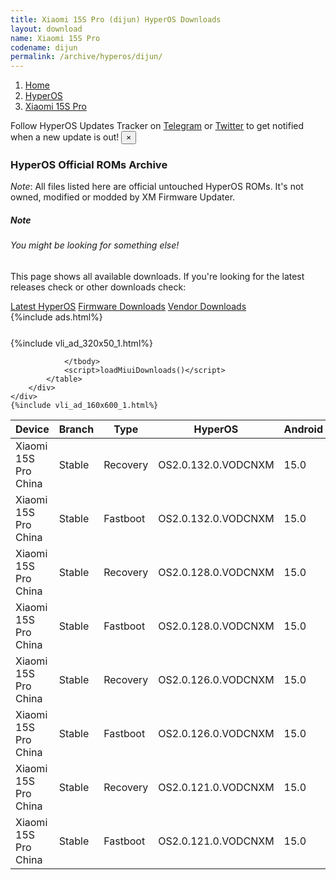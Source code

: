```yaml
---
title: Xiaomi 15S Pro (dijun) HyperOS Downloads
layout: download
name: Xiaomi 15S Pro
codename: dijun
permalink: /archive/hyperos/dijun/
---
```

<nav aria-label="breadcrumb">
    <ol class="breadcrumb">
        <li class="breadcrumb-item"><a href="/">Home</a></li>
        <li class="breadcrumb-item"><a href="/hyperos/">HyperOS</a></li>
        <li class="breadcrumb-item active" aria-current="page"><a href="/hyperos/dijun/">Xiaomi 15S Pro</a></li>
    </ol>
</nav>
<div class="alert alert-primary alert-dismissible fade show" role="alert">
    Follow HyperOS Updates Tracker on <a href="https://t.me/MIUIUpdatesTracker" class="alert-link">Telegram</a>
     or <a href="https://twitter.com/MiFwUpdater" class="alert-link">Twitter</a> to get notified when a new update is out!
    <button type="button" class="close" data-dismiss="alert" aria-label="Close">
        <span aria-hidden="true">&times;</span>
    </button>
</div>

### HyperOS Official ROMs Archive
*Note*: All files listed here are official untouched HyperOS ROMs. It's not owned, modified or modded by XM Firmware Updater.
<div class="card">
  <div class="card-body">
    <h5 class="card-title">Note</h5>
    <h6 class="card-subtitle mb-2 text-muted">You might be looking for something else!</h6>
    <p class="card-text">This page shows all available downloads.
     If you're looking for the latest releases check or other downloads check:</p>
    <a href="/hyperos/dijun/" class="card-link">Latest HyperOS</a>
    <a href="/firmware/dijun/" class="card-link">Firmware Downloads</a>
    <a href="/vendor/dijun/" class="card-link">Vendor Downloads</a>
  </div>
</div>
{%include ads.html%}
<div class="row justify-content-center">
    <div class="col-10">
        <div class="table-responsive-md" style="margin-top: 25px;">
            {%include vli_ad_320x50_1.html%}
            <table id="miui" class="display dt-responsive nowrap compact table table-striped table-hover table-sm">
                <thead class="thead-dark">
                    <tr>
                        <th data-ref="device">Device</th>
                        <th data-ref="branch">Branch</th>
                        <th data-ref="type">Type</th>
                        <th data-ref="miui">HyperOS</th>
                        <th data-ref="android">Android</th>
                        <th data-ref="size">Size</th>
                        <th data-ref="size">Date</th>
                        <th data-ref="link">Link</th>
                    </tr>
                </thead>
                <tbody>
                <tr><td>Xiaomi 15S Pro China</td><td>Stable</td><td>Recovery</td><td>OS2.0.132.0.VODCNXM</td><td>15.0</td><td>7.0 GB</td><td>2025-06-14</td><td><a href="/hyperos/dijun/stable/OS2.0.132.0.VODCNXM/">Download</a></td></tr>
<tr><td>Xiaomi 15S Pro China</td><td>Stable</td><td>Fastboot</td><td>OS2.0.132.0.VODCNXM</td><td>15.0</td><td>9.2 GB</td><td>2025-06-10</td><td><a href="/hyperos/dijun/stable/OS2.0.132.0.VODCNXM/">Download</a></td></tr>
<tr><td>Xiaomi 15S Pro China</td><td>Stable</td><td>Recovery</td><td>OS2.0.128.0.VODCNXM</td><td>15.0</td><td>7.0 GB</td><td>2025-06-04</td><td><a href="/hyperos/dijun/stable/OS2.0.128.0.VODCNXM/">Download</a></td></tr>
<tr><td>Xiaomi 15S Pro China</td><td>Stable</td><td>Fastboot</td><td>OS2.0.128.0.VODCNXM</td><td>15.0</td><td>9.2 GB</td><td>2025-05-28</td><td><a href="/hyperos/dijun/stable/OS2.0.128.0.VODCNXM/">Download</a></td></tr>
<tr><td>Xiaomi 15S Pro China</td><td>Stable</td><td>Recovery</td><td>OS2.0.126.0.VODCNXM</td><td>15.0</td><td>7.0 GB</td><td>2025-05-27</td><td><a href="/hyperos/dijun/stable/OS2.0.126.0.VODCNXM/">Download</a></td></tr>
<tr><td>Xiaomi 15S Pro China</td><td>Stable</td><td>Fastboot</td><td>OS2.0.126.0.VODCNXM</td><td>15.0</td><td>9.2 GB</td><td>2025-05-24</td><td><a href="/hyperos/dijun/stable/OS2.0.126.0.VODCNXM/">Download</a></td></tr>
<tr><td>Xiaomi 15S Pro China</td><td>Stable</td><td>Recovery</td><td>OS2.0.121.0.VODCNXM</td><td>15.0</td><td>7.0 GB</td><td>2025-05-22</td><td><a href="/hyperos/dijun/stable/OS2.0.121.0.VODCNXM/">Download</a></td></tr>
<tr><td>Xiaomi 15S Pro China</td><td>Stable</td><td>Fastboot</td><td>OS2.0.121.0.VODCNXM</td><td>15.0</td><td>497 Bytes</td><td>2025-05-16</td><td><a href="/hyperos/dijun/stable/OS2.0.121.0.VODCNXM/">Download</a></td></tr>

                </tbody>
                <script>loadMiuiDownloads()</script>
            </table>
        </div>
    </div>
    {%include vli_ad_160x600_1.html%}
</div>
